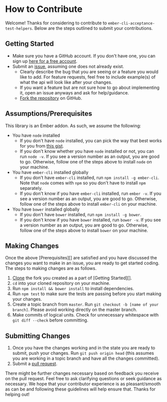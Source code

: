 # How to Contribute

Welcome! Thanks for considering to contribute to `ember-cli-acceptance-test-helpers`. Below are the steps outlined to submit your contributions.

## Getting Started

* Make sure you have a GitHub account. If you don't have one, you can sign up [here for a free account](https://github.com/signup/free).
* Submit an [issue](https://github.com/201-created/ember-cli-acceptance-test-helpers/issues/new), assuming one does not already exist.
  * Clearly describe the bug that you are seeing or a feature you would like to add. For feature requests, feel free to include example(s) of what the api will look like after your changes.
  * If you want a feature but are not sure how to go about implementing it, open an issue anyways and ask for help/guidance.
  * [Fork the repository](https://github.com/201-created/ember-cli-acceptance-test-helpers/issues/26#fork-destination-box) on GitHub.

## Assumptions/Prerequisites

This library is an Ember addon. As such, we assume the following:

* You have `node` installed
  * If you don't have `node` installed, you can pick the way that best works for you from [this gist](https://gist.github.com/isaacs/579814).
  * If you don't know whether you have `node` installed or not, you can run `node -v`. If you see a version number as an output, you are good to go. Otherwise, follow one of the steps above to install `node` on your machine.
* You have `ember-cli` installed globally
  * If you don't have `ember-cli` installed, run `npm install -g ember-cli`. Note that `node` comes with `npm` so you don't have to install `npm` separately.
  * If you don't know if you have `ember-cli` installed, run `ember -v`. If you see a version number as an output, you are good to go. Otherwise, follow one of the steps above to install `ember-cli` on your machine.
* You have `bower` installed globally
  * If you don't have `bower` installed, run `npm install -g bower`.
  * If you don't know if you have `bower` installed, run `bower -v`. If you see a version number as an output, you are good to go. Otherwise, follow one of the steps above to install `bower` on your machine.

## Making Changes

Once the above [Prerequisites][] are satisfied and you have discussed the changes you want to make in an issue, you are ready to get started coding. The steps to making changes are as follows.

1. [Clone](https://help.github.com/articles/cloning-a-repository/) the fork you created as a part of [Getting Started][].
2. `cd` into your cloned repository on your machine.
3. Run `npm install && bower install` to install dependencies.
4. Run `npm test` to make sure the tests are passing before you start making your changes.
5. Create a topic branch from `master`. Run `git checkout -b [name of your branch]`. Please avoid working directly on the master branch.
6. Make commits of logical units. Check for unnecessary whitespace with `git diff --check` before committing.

## Submitting Changes

1. Once you have the changes working and in the state you are ready to submit, push your changes. Run `git push origin head` (this assumes you are working in a topic branch and have all the changes committed).
2. Submit a [pull request](https://help.github.com/articles/creating-a-pull-request/).

There might be further changes necessary based on feedback you receive on the pull request. Feel free to ask clarifying questions or seek guidance as necessary. We hope that your contributor experience is as pleasant/smooth as can be and following these guidelines will help ensure that. Thanks for helping out!
